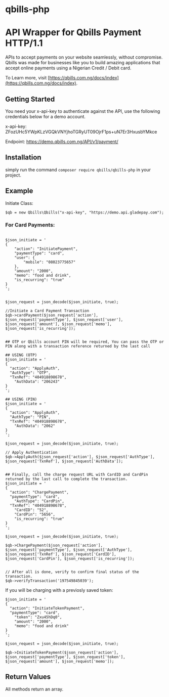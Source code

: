 # qbills-php

# API Wrapper for Qbills Payment HTTP/1.1

APIs to accept payments on your website seamlessly, without compromise. Qbills was made for businesses like you to build amazing applications that accept online payments using a Nigerian Credit / Debit card.

To Learn more, visit [https://qbills.com.ng/docs/index](https://qbills.com.ng/docs/index).

## Getting Started
You need your x-api-key to authenticate against the API, use the following credentials below for a demo account.

x-api-key:
ZFozUHc5YWpKLzVGQkVNYjhoTGRyUT09OjrF1ps+uN7Er3HxusbYMkce

Endpoint:
https://demo.qbills.com.ng/API/v1/payment/

## Installation

simply run the command `composer require qbills/qbills-php` in your project.

## Example



Initiate Class:
```
$qb = new Qbills\Qbills("x-api-key", "https://demo.api.gladepay.com");

```

### For Card Payments:

```

$json_initiate = '
{
    "action": "InitiatePayment",
    "paymentType": "card",
    "user": {
        "mobile": "08023775657"
    },
	"amount": "2000",
	"memo": "food and drink",
    "is_recurring": "true"
}
';


$json_request = json_decode($json_initiate, true);

//Initiate a Card Payment Transaction
$qb->cardPayment($json_request['action'], $json_request['paymentType'], $json_request['user'], $json_request['amount'], $json_request['memo'], $json_request['is_recurring']);


## OTP or Qbills account PIN will be required, You can pass the OTP or PIN along with a transaction reference returned by the last call

## USING (OTP)
$json_initiate = '
{
  "action": "ApplyAuth",
  "AuthType": "OTP",
  "TxnRef": "404918898678",
	"AuthData": "206243"
}
';

## USING (PIN)
$json_initiate = '
{
  "action": "ApplyAuth",
  "AuthType": "PIN",
  "TxnRef": "404918898678",
	"AuthData": "2062"
}
';

$json_request = json_decode($json_initiate, true);

// Apply Authentication
$qb->ApplyAuth($json_request['action'], $json_request['AuthType'], $json_request['TxnRef'], $json_request['AuthData']);


## Finally, call the charge request URL with CardID and CardPin returned by the last call to complete the transaction.
$json_initiate = '
{
  "action": "ChargePayment",
  "paymentType": "card",
	"AuthType": "CardPin",
  "TxnRef": "404918898678",
	"CardID": "52",
	"CardPin": "5656",
	"is_recurring": "true"
}
';

$json_request = json_decode($json_initiate, true);

$qb->ChargePayment($json_request['action'], $json_request['paymentType'], $json_request['AuthType'], $json_request['TxnRef'], $json_request['CardID'], $json_request['CardPin'], $json_request['is_recurring']);


// After all is done, verify to confirm final status of the transaction.
$qb->verifyTransaction('197549845039');

```

If you will be charging with a previosly saved token:

```
$json_initiate = '
{
  "action": "InitiateTokenPayment",
  "paymentType": "card",
	"token": "Zxu45hDq0",
	"amount": "2000",
	"memo": "food and drink"
}
';

$json_request = json_decode($json_initiate, true);

$qb->InitiateTokenPayment($json_request['action'], $json_request['paymentType'], $json_request['token'], $json_request['amount'], $json_request['memo']);

```

## Return Values
All methods return an array.
